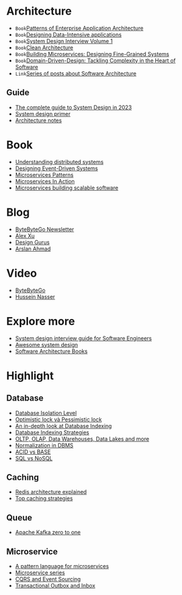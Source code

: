 # Architecture
+ `Book`[Patterns of Enterprise Application Architecture](./pdf/Patterns-of-Enterprise-Application-Architecture.pdf)
+ `Book`[Designing Data-Intensive applications](./pdf/Designing-Data-Intensive-Applications.pdf)
+ `Book`[System Design Interview Volume 1](./pdf/System-Design-Interview.pdf)
+ `Book`[Clean Architecture](./pdf/Clean-Architecture.pdf)
+ `Book`[Building Microservices: Designing Fine-Grained Systems](./pdf/Building-Microservices.pdf)
+ `Book`[Domain-Driven-Design: Tackling Complexity in the Heart of Software](./pdf/Domain-Driven-Design.pdf)
+ `Link`[Series of posts about Software Architecture](https://herbertograca.com/2017/07/03/the-software-architecture-chronicles/#more-10113)

## Guide
+ [The complete guide to System Design in 2023](https://www.educative.io/blog/complete-guide-to-system-design)
+ [System design primer](https://github.com/donnemartin/system-design-primer)
+ [Architecture notes](https://architecturenotes.co/)

# Book
+ [Understanding distributed systems](./pdf/Understanding-distributed-systems.pdf)
+ [Designing Event-Driven Systems](./pdf/Designing-Event-Driven-Systems.pdf)
+ [Microservices Patterns](./pdf/Microservices-Patterns.pdf)
+ [Microservices In Action](./pdf/Microservices-In-Action.pdf)
+ [Microservices building scalable software](./pdf/Microservices-building-scalable-software.pdf)

# Blog
+ [ByteByteGo Newsletter](https://blog.bytebytego.com/)
+ [Alex Xu](https://www.linkedin.com/in/alexxubyte/)
+ [Design Gurus](https://www.designgurus.io/blog)
+ [Arslan Ahmad](https://www.linkedin.com/in/arslanahmad/)

# Video
+ [ByteByteGo](https://www.youtube.com/c/ByteByteGo)
+ [Hussein Nasser](https://www.youtube.com/@hnasr)

# Explore more
+ [System design interview guide for Software Engineers](https://www.techinterviewhandbook.org/system-design/)
+ [Awesome system design](https://github.com/madd86/awesome-system-design)
+ [Software Architecture Books](https://github.com/mhadidg/software-architecture-books)


# Highlight
## Database
+ [Database Isolation Level](https://huypva.github.io/database-isolation-level/)
+ [Optimistic lock và Pessimistic lock](https://viblo.asia/p/009-optimistic-lock-va-pessimistic-lock-L4x5xr7aZBM)
+ [An in-depth look at Database Indexing](https://www.freecodecamp.org/news/database-indexing-at-a-glance-bb50809d48bd/)
+ [Database Indexing Strategies](https://blog.bytebytego.com/p/database-indexing-strategies)
+ [OLTP, OLAP, Data Warehouses, Data Lakes and more](https://dev.to/alexmercedcoder/introduction-to-the-world-of-data-oltp-olap-data-warehouses-data-lakes-and-more-2me7)
+ [Normalization in DBMS](https://www.guru99.com/database-normalization.html)
+ [ACID vs BASE](https://www.linkedin.com/advice/0/what-differences-similarities-between-acid-base-properties)
+ [SQL vs NoSQL](https://viblo.asia/p/cau-chuyen-muon-thuo-cua-sql-va-nosql-Do754OXelM6)

## Caching
+ [Redis architecture explained](https://architecturenotes.co/redis/)
+ [Top caching strategies](https://blog.bytebytego.com/p/top-caching-strategies)

## Queue
+ [Apache Kafka zero to one](https://viblo.asia/s/apache-kafka-tu-zero-den-one-aGK7jPbA5j2)

## Microservice
+ [A pattern language for microservices](https://microservices.io/patterns/)
+ [Microservice series](https://viblo.asia/s/microservice-tu-ly-thuyet-den-thuc-tien-P0lPmr9p5ox)
+ [CQRS and Event Sourcing](https://viblo.asia/p/microservices-cung-voi-cqrs-va-event-sourcing-1Je5EDnYlnL)
+ [Transactional Outbox and Inbox](https://softwaremill.com/microservices-101/)

